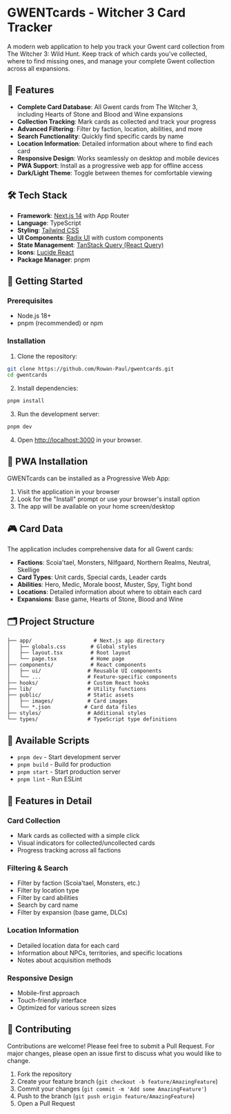 # GWENTcards - Witcher 3 Card Tracker

A modern web application to help you track your Gwent card collection from The Witcher 3: Wild Hunt. Keep track of which cards you've collected, where to find missing ones, and manage your complete Gwent collection across all expansions.

## 🎴 Features

- **Complete Card Database**: All Gwent cards from The Witcher 3, including Hearts of Stone and Blood and Wine expansions
- **Collection Tracking**: Mark cards as collected and track your progress
- **Advanced Filtering**: Filter by faction, location, abilities, and more
- **Search Functionality**: Quickly find specific cards by name
- **Location Information**: Detailed information about where to find each card
- **Responsive Design**: Works seamlessly on desktop and mobile devices
- **PWA Support**: Install as a progressive web app for offline access
- **Dark/Light Theme**: Toggle between themes for comfortable viewing

## 🛠️ Tech Stack

- **Framework**: [Next.js 14](https://nextjs.org/) with App Router
- **Language**: TypeScript
- **Styling**: [Tailwind CSS](https://tailwindcss.com/)
- **UI Components**: [Radix UI](https://www.radix-ui.com/) with custom components
- **State Management**: [TanStack Query (React Query)](https://tanstack.com/query)
- **Icons**: [Lucide React](https://lucide.dev/)
- **Package Manager**: pnpm

## 🚀 Getting Started

### Prerequisites

- Node.js 18+
- pnpm (recommended) or npm

### Installation

1. Clone the repository:

```bash
git clone https://github.com/Rowan-Paul/gwentcards.git
cd gwentcards
```

2. Install dependencies:

```bash
pnpm install
```

3. Run the development server:

```bash
pnpm dev
```

4. Open [http://localhost:3000](http://localhost:3000) in your browser.

## 📱 PWA Installation

GWENTcards can be installed as a Progressive Web App:

1. Visit the application in your browser
2. Look for the "Install" prompt or use your browser's install option
3. The app will be available on your home screen/desktop

## 🎮 Card Data

The application includes comprehensive data for all Gwent cards:

- **Factions**: Scoia'tael, Monsters, Nilfgaard, Northern Realms, Neutral, Skellige
- **Card Types**: Unit cards, Special cards, Leader cards
- **Abilities**: Hero, Medic, Morale boost, Muster, Spy, Tight bond
- **Locations**: Detailed information about where to obtain each card
- **Expansions**: Base game, Hearts of Stone, Blood and Wine

## 🗂️ Project Structure

```
├── app/                    # Next.js app directory
│   ├── globals.css        # Global styles
│   ├── layout.tsx         # Root layout
│   └── page.tsx           # Home page
├── components/            # React components
│   ├── ui/               # Reusable UI components
│   └── ...               # Feature-specific components
├── hooks/                # Custom React hooks
├── lib/                  # Utility functions
├── public/               # Static assets
│   ├── images/           # Card images
│   └── *.json           # Card data files
├── styles/               # Additional styles
└── types/                # TypeScript type definitions
```

## 🔧 Available Scripts

- `pnpm dev` - Start development server
- `pnpm build` - Build for production
- `pnpm start` - Start production server
- `pnpm lint` - Run ESLint

## 🎯 Features in Detail

### Card Collection

- Mark cards as collected with a simple click
- Visual indicators for collected/uncollected cards
- Progress tracking across all factions

### Filtering & Search

- Filter by faction (Scoia'tael, Monsters, etc.)
- Filter by location type
- Filter by card abilities
- Search by card name
- Filter by expansion (base game, DLCs)

### Location Information

- Detailed location data for each card
- Information about NPCs, territories, and specific locations
- Notes about acquisition methods

### Responsive Design

- Mobile-first approach
- Touch-friendly interface
- Optimized for various screen sizes

## 🤝 Contributing

Contributions are welcome! Please feel free to submit a Pull Request. For major changes, please open an issue first to discuss what you would like to change.

1. Fork the repository
2. Create your feature branch (`git checkout -b feature/AmazingFeature`)
3. Commit your changes (`git commit -m 'Add some AmazingFeature'`)
4. Push to the branch (`git push origin feature/AmazingFeature`)
5. Open a Pull Request
